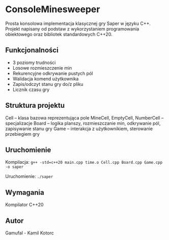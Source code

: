 # ConsoleMinesweeper
Prosta konsolowa implementacja klasycznej gry Saper w języku C++.
Projekt napisany od podstaw z wykorzystaniem programowania obiektowego oraz bibliotek standardowych C++20.

## Funkcjonalności
- 3 poziomy trudności
- Losowe rozmieszczenie min
- Rekurencyjne odkrywanie pustych pól
- Walidacja komend użytkownika
- Zapis/odczyt stanu gry do/z pliku
- Licznik czasu gry

## Struktura projektu
Cell – klasa bazowa reprezentująca pole
MineCell, EmptyCell, NumberCell – specjalizacje
Board – logika planszy, rozmieszczanie min, odkrywanie pól, zapisywanie stanu gry
Game – interakcja z użytkownikiem, sterowanie przebiegiem gry

## Uruchomienie
Kompilacja:
`g++ -std=c++20 main.cpp time.o Cell.cpp Board.cpp Game.cpp -o saper`

Uruchomienie:
`./saper`

## Wymagania
Kompilator C++20

## Autor
Gamufal - Kamil Kotorc

